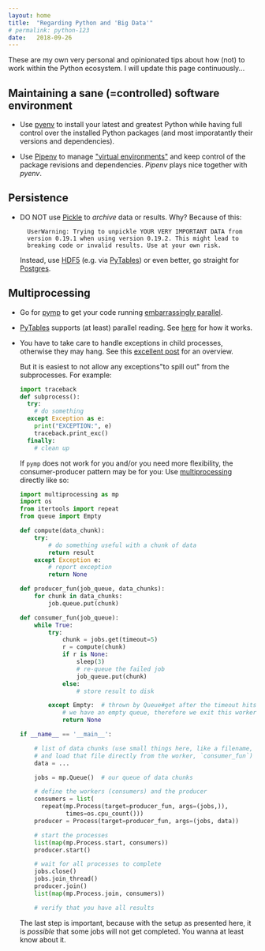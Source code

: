 ```yaml
---
layout: home
title:  "Regarding Python and 'Big Data'"
# permalink: python-123
date:   2018-09-26
---
```




<!-- ## General tips about using Python: -->

These are my own very personal and opinionated tips about how (not) to
work within the Python ecosystem.  I will update this page
continuously...

## Maintaining a sane (=controlled) software environment

* Use [pyenv](https://github.com/pyenv/pyenv) to install your latest
  and greatest Python while having full control over the installed
  Python packages (and most imporatantly their versions and
  dependencies).

* Use [Pipenv](https://pipenv.readthedocs.io/en/latest/) to manage
  ["virtual environments"][venv] and keep control of the package
  revisions and dependencies.  _Pipenv_ plays nice together with _pyenv_.


## Persistence

* DO NOT use [Pickle][pickle] to _archive_ data or results.  Why?
  Because of this:

        UserWarning: Trying to unpickle YOUR VERY IMPORTANT DATA from
        version 0.19.1 when using version 0.19.2. This might lead to
        breaking code or invalid results. Use at your own risk.

    Instead, use [HDF5][hdf5] (e.g. via [PyTables][pytables]) or even
    better, go straight for [Postgres][postgres].


## Multiprocessing

* Go for [pymp][pymp] to get your code running [embarrassingly
  parallel][ep].

* [PyTables][pytables] supports (at least) parallel reading. See
  [here][pytables-parallel] for how it works.

<!-- * DO NOT use Python's -->
<!--   [warnings](https://docs.python.org/3/library/warnings.html) system -->
<!--   with _pymp_.  They do not like each other and child processes may -->
<!--   hang if they raise a warning, e.g. used together with -->
<!--   'simplefilter("error", ...)'. -->

* You have to take care to handle exceptions in child processes,
  otherwise they may hang.  See this [excellent
  post](https://stackoverflow.com/a/19929767/215431) for an overview.

  But it is easiest to not allow any exceptions"to spill out" from the
  subprocesses.  For example:

  ```python
  import traceback
  def subprocess():
    try:
      # do something
    except Exception as e:
      print("EXCEPTION:", e)
      traceback.print_exc()
    finally:
      # clean up
  ```

  If `pymp` does not work for you and/or you need more flexibility,
  the consumer-producer pattern may be for you: Use
  [multiprocessing][mp] directly like so:

  ```python
  import multiprocessing as mp
  import os
  from itertools import repeat
  from queue import Empty

  def compute(data_chunk):
      try:
          # do something useful with a chunk of data
          return result
      except Exception e:
          # report exception
          return None

  def producer_fun(job_queue, data_chunks):
      for chunk in data_chunks:
          job.queue.put(chunk)

  def consumer_fun(job_queue):
      while True:
          try:
              chunk = jobs.get(timeout=5)
              r = compute(chunk)
              if r is None:
                  sleep(3)
                  # re-queue the failed job
                  job_queue.put(chunk)
              else:
                  # store result to disk

          except Empty:  # thrown by Queue#get after the timeout hits
              # we have an empty queue, therefore we exit this worker
              return None

  if __name__ == '__main__':

      # list of data chunks (use small things here, like a filename,
      # and load that file directly from the worker, `consumer_fun`)
      data = ...

      jobs = mp.Queue()  # our queue of data chunks

      # define the workers (consumers) and the producer
      consumers = list(
        repeat(mp.Process(target=producer_fun, args=(jobs,)),
               times=os.cpu_count()))
      producer = Process(target=producer_fun, args=(jobs, data))

      # start the processes
      list(map(mp.Process.start, consumers))
      producer.start()

      # wait for all processes to complete
      jobs.close()
      jobs.join_thread()
      producer.join()
      list(map(mp.Process.join, consumers))

      # verify that you have all results
  ```

  The last step is important, because with the setup as presented
  here, it is *possible* that some jobs will not get completed.  You
  wanna at least know about it.


[mp]: https://docs.python.org/3.7/library/multiprocessing.html
[ep]: https://en.wikipedia.org/wiki/Embarrassingly_parallel
[hdf5]: https://en.wikipedia.org/wiki/Hierarchical_Data_Format
[pickle]: https://docs.python.org/3/library/pickle.html
[postgres]: https://www.postgresql.org/
[pymp]: https://github.com/classner/pymp
[pytables]: https://www.pytables.org/
[pytables-parallel]: https://www.pytables.org/cookbook/threading.html
[venv]: https://docs.python.org/3/tutorial/venv.html
